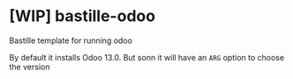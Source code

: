 # [WIP] bastille-odoo
Bastille template for running odoo

By default it installs Odoo 13.0. But sonn it will have an `ARG` option to choose the version
